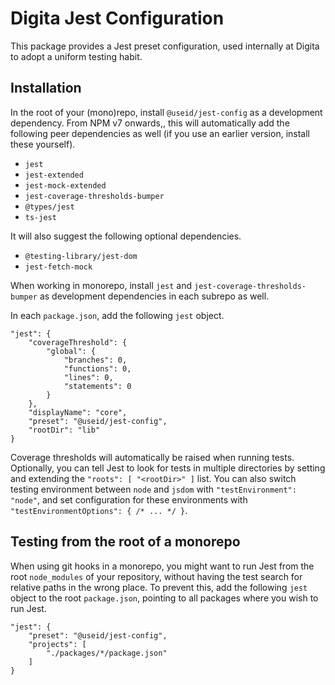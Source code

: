 
# Digita Jest Configuration

This package provides a Jest preset configuration, used internally at Digita to adopt a uniform testing habit.

## Installation

In the root of your (mono)repo, install `@useid/jest-config` as a development dependency. From NPM v7 onwards,, this will automatically add the following peer dependencies as well (if you use an earlier version, install these yourself). 

- `jest`
- `jest-extended`
- `jest-mock-extended`
- `jest-coverage-thresholds-bumper`
- `@types/jest`
- `ts-jest`

It will also suggest the following optional dependencies.

- `@testing-library/jest-dom`
- `jest-fetch-mock`

When working in monorepo, install `jest` and `jest-coverage-thresholds-bumper` as development dependencies in each subrepo as well.

In each `package.json`, add the following `jest` object.

```
"jest": {
    "coverageThreshold": {
        "global": {
            "branches": 0,
            "functions": 0,
            "lines": 0,
            "statements": 0
        }
    },
    "displayName": "core",
    "preset": "@useid/jest-config",
    "rootDir": "lib"
}
```

Coverage thresholds will automatically be raised when running tests. Optionally, you can tell Jest to look for tests in multiple directories by setting and extending the `"roots": [ "<rootDir>" ]` list. You can also switch testing environment between `node` and `jsdom` with `"testEnvironment": "node"`, and set configuration for these environments with `"testEnvironmentOptions": { /* ... */ }`.

## Testing from the root of a monorepo

When using git hooks in a monorepo, you might want to run Jest from the root `node_modules` of your repository, without having the test search for relative paths in the wrong place. To prevent this, add the following `jest` object to the root `package.json`, pointing to all packages where you wish to run Jest.

```
"jest": {
    "preset": "@useid/jest-config",
    "projects": [
        "./packages/*/package.json"
    ]
}
```